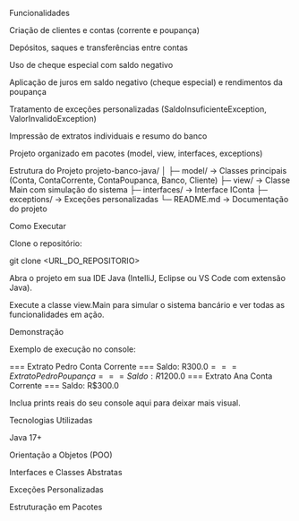 Funcionalidades

Criação de clientes e contas (corrente e poupança)

Depósitos, saques e transferências entre contas

Uso de cheque especial com saldo negativo

Aplicação de juros em saldo negativo (cheque especial) e rendimentos da poupança

Tratamento de exceções personalizadas (SaldoInsuficienteException, ValorInvalidoException)

Impressão de extratos individuais e resumo do banco

Projeto organizado em pacotes (model, view, interfaces, exceptions)

Estrutura do Projeto
projeto-banco-java/
│
├─ model/          → Classes principais (Conta, ContaCorrente, ContaPoupanca, Banco, Cliente)
├─ view/           → Classe Main com simulação do sistema
├─ interfaces/     → Interface IConta
├─ exceptions/     → Exceções personalizadas
└─ README.md       → Documentação do projeto

Como Executar

Clone o repositório:

git clone <URL_DO_REPOSITORIO>


Abra o projeto em sua IDE Java (IntelliJ, Eclipse ou VS Code com extensão Java).

Execute a classe view.Main para simular o sistema bancário e ver todas as funcionalidades em ação.

Demonstração

Exemplo de execução no console:

=== Extrato Pedro Conta Corrente ===
Saldo: R$300.0
=== Extrato Pedro Poupança ===
Saldo: R$1200.0
=== Extrato Ana Conta Corrente ===
Saldo: R$300.0


Inclua prints reais do seu console aqui para deixar mais visual.

Tecnologias Utilizadas

Java 17+

Orientação a Objetos (POO)

Interfaces e Classes Abstratas

Exceções Personalizadas

Estruturação em Pacotes
